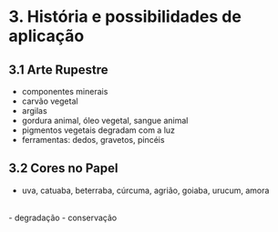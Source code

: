# 3. História e possibilidades de aplicação

## 3.1 Arte Rupestre
- componentes minerais
- carvão vegetal
- argilas
- gordura animal, óleo vegetal, sangue animal
- pigmentos vegetais degradam com a luz
- ferramentas: dedos, gravetos, pincéis


## 3.2 Cores no Papel
- uva, catuaba, beterraba, cúrcuma, agrião, goiaba, urucum, amora
<br>
- degradação
- conservação